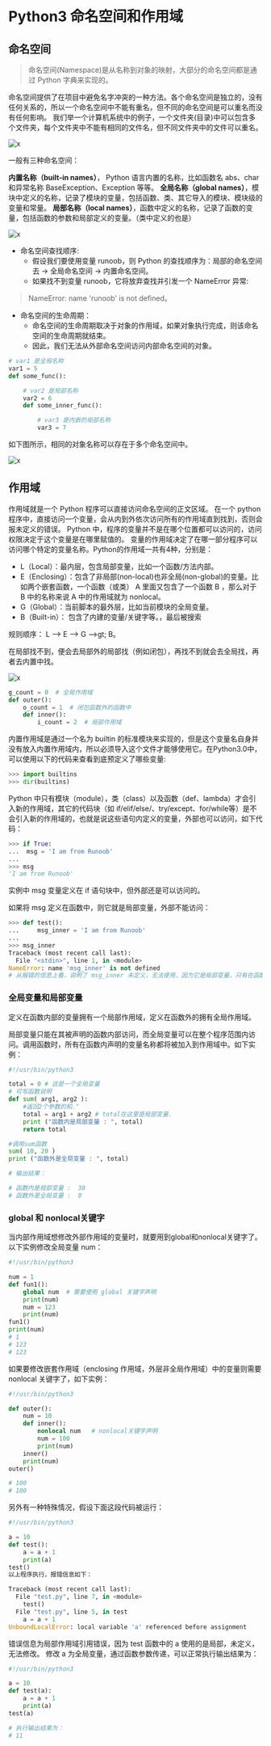 # Python3 命名空间和作用域

## 命名空间

>命名空间(Namespace)是从名称到对象的映射，大部分的命名空间都是通过 Python 字典来实现的。

命名空间提供了在项目中避免名字冲突的一种方法。各个命名空间是独立的，没有任何关系的，所以一个命名空间中不能有重名，但不同的命名空间是可以重名而没有任何影响。
我们举一个计算机系统中的例子，一个文件夹(目录)中可以包含多个文件夹，每个文件夹中不能有相同的文件名，但不同文件夹中的文件可以重名。

![x](https://www.runoob.com/wp-content/uploads/2019/09/0129A8E9-30FE-431D-8C48-399EA4841E9D.jpg)

一般有三种命名空间：

**内置名称（built-in names）**， Python 语言内置的名称，比如函数名 abs、char 和异常名称 BaseException、Exception 等等。
**全局名称（global names）**，模块中定义的名称，记录了模块的变量，包括函数、类、其它导入的模块、模块级的变量和常量。
**局部名称（local names）**，函数中定义的名称，记录了函数的变量，包括函数的参数和局部定义的变量。（类中定义的也是）

![x](https://www.runoob.com/wp-content/uploads/2014/05/types_namespace-1.png)

* 命名空间查找顺序:
  * 假设我们要使用变量 runoob，则 Python 的查找顺序为：局部的命名空间去 -> 全局命名空间 -> 内置命名空间。
  * 如果找不到变量 runoob，它将放弃查找并引发一个 NameError 异常:

> NameError: name 'runoob' is not defined。

* 命名空间的生命周期：
  * 命名空间的生命周期取决于对象的作用域，如果对象执行完成，则该命名空间的生命周期就结束。
  * 因此，我们无法从外部命名空间访问内部命名空间的对象。

```py
# var1 是全局名称
var1 = 5
def some_func():

    # var2 是局部名称
    var2 = 6
    def some_inner_func():

        # var3 是内嵌的局部名称
        var3 = 7
```

如下图所示，相同的对象名称可以存在于多个命名空间中。

![x](https://www.runoob.com/wp-content/uploads/2014/05/namespaces.png)

## 作用域

作用域就是一个 Python 程序可以直接访问命名空间的正文区域。
在一个 python 程序中，直接访问一个变量，会从内到外依次访问所有的作用域直到找到，否则会报未定义的错误。
Python 中，程序的变量并不是在哪个位置都可以访问的，访问权限决定于这个变量是在哪里赋值的。
变量的作用域决定了在哪一部分程序可以访问哪个特定的变量名称。Python的作用域一共有4种，分别是：

* L（Local）：最内层，包含局部变量，比如一个函数/方法内部。
* E（Enclosing）：包含了非局部(non-local)也非全局(non-global)的变量。比如两个嵌套函数，一个函数（或类） A 里面又包含了一个函数 B ，那么对于 B 中的名称来说 A 中的作用域就为 nonlocal。
* G（Global）：当前脚本的最外层，比如当前模块的全局变量。
* B（Built-in）： 包含了内建的变量/关键字等。，最后被搜索

规则顺序： L –> E –> G –>gt; B。

在局部找不到，便会去局部外的局部找（例如闭包），再找不到就会去全局找，再者去内置中找。

![x](https://www.runoob.com/wp-content/uploads/2014/05/1418490-20180906153626089-1835444372.png)

```py
g_count = 0  # 全局作用域
def outer():
    o_count = 1  # 闭包函数外的函数中
    def inner():
        i_count = 2  # 局部作用域
```

内置作用域是通过一个名为 builtin 的标准模块来实现的，但是这个变量名自身并没有放入内置作用域内，所以必须导入这个文件才能够使用它。在Python3.0中，可以使用以下的代码来查看到底预定义了哪些变量:

```py
>>> import builtins
>>> dir(builtins)
```

Python 中只有模块（module），类（class）以及函数（def、lambda）才会引入新的作用域，其它的代码块（如 if/elif/else/、try/except、for/while等）是不会引入新的作用域的，也就是说这些语句内定义的变量，外部也可以访问，如下代码：

```py
>>> if True:
...  msg = 'I am from Runoob'
...
>>> msg
'I am from Runoob'
```

实例中 msg 变量定义在 if 语句块中，但外部还是可以访问的。

如果将 msg 定义在函数中，则它就是局部变量，外部不能访问：

```py
>>> def test():
...     msg_inner = 'I am from Runoob'
...
>>> msg_inner
Traceback (most recent call last):
  File "<stdin>", line 1, in <module>
NameError: name 'msg_inner' is not defined
# 从报错的信息上看，说明了 msg_inner 未定义，无法使用，因为它是局部变量，只有在函数内可以使用。
```

### 全局变量和局部变量

定义在函数内部的变量拥有一个局部作用域，定义在函数外的拥有全局作用域。

局部变量只能在其被声明的函数内部访问，而全局变量可以在整个程序范围内访问。调用函数时，所有在函数内声明的变量名称都将被加入到作用域中。如下实例：

```py
#!/usr/bin/python3

total = 0 # 这是一个全局变量
# 可写函数说明
def sum( arg1, arg2 ):
    #返回2个参数的和."
    total = arg1 + arg2 # total在这里是局部变量.
    print ("函数内是局部变量 : ", total)
    return total

#调用sum函数
sum( 10, 20 )
print ("函数外是全局变量 : ", total)

# 输出结果：

# 函数内是局部变量 :  30
# 函数外是全局变量 :  0
```

### global 和 nonlocal关键字

当内部作用域想修改外部作用域的变量时，就要用到global和nonlocal关键字了。
以下实例修改全局变量 num：

```py
#!/usr/bin/python3

num = 1
def fun1():
    global num  # 需要使用 global 关键字声明
    print(num)
    num = 123
    print(num)
fun1()
print(num)
# 1
# 123
# 123
```

如果要修改嵌套作用域（enclosing 作用域，外层非全局作用域）中的变量则需要 nonlocal 关键字了，如下实例：

```py
#!/usr/bin/python3

def outer():
    num = 10
    def inner():
        nonlocal num   # nonlocal关键字声明
        num = 100
        print(num)
    inner()
    print(num)
outer()

# 100
# 100
```

另外有一种特殊情况，假设下面这段代码被运行：

```py
#!/usr/bin/python3

a = 10
def test():
    a = a + 1
    print(a)
test()
以上程序执行，报错信息如下：

Traceback (most recent call last):
  File "test.py", line 7, in <module>
    test()
  File "test.py", line 5, in test
    a = a + 1
UnboundLocalError: local variable 'a' referenced before assignment
```

错误信息为局部作用域引用错误，因为 test 函数中的 a 使用的是局部，未定义，无法修改。
修改 a 为全局变量，通过函数参数传递，可以正常执行输出结果为：

```py
#!/usr/bin/python3

a = 10
def test(a):
    a = a + 1
    print(a)
test(a)

# 执行输出结果为：
# 11
```
